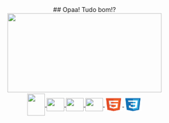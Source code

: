 
<div align="center">
## Opaa! Tudo bom!?
</div> 
<div align="center">
  <a href="https://github.com/dmxdm">
  <img height="180em" width="350" src="https://github-readme-stats.vercel.app/api?username=dmxdm&show_icons=true&theme=dark&include_all_commits=true&count_private=true"/>
  <!-- <img height="180em" width="450" src="https://github-readme-stats.vercel.app/api/top-langs/?username=dmxdm&layout=compact&langs_count=7&theme=dark"/> -->
</div> 
<div style="display: inline_block" align="center">
  <img align="center" height="50" width="40" src="https://png2.cleanpng.com/sh/e044183a0de8e683658ce2cfe2661a90/L0KzQYm3VMA6N5pofZH0aYP2gLBuTgZje5R3geJ9LYPmgrr3lPlvb15xedDwdXHqdX79igN2aZ0yetN8aXOwfbrqkv90d5d5RdN3YXz8g8W0VfFka2I7StQENnazSYK1VsY1O2E7Sqg6NUK2Q4O7VMU6PmI9S5D5bne=/kisspng-vbscript-scripting-language-visual-basic-microsoft-analyst-5acc162b96f091.6643062615233244596183.png"/>
  <img align="center" height="30" width="40" src="https://cdn.jsdelivr.net/gh/devicons/devicon/icons/csharp/csharp-original.svg"/>
  <img align="center" height="30" width="40" src="https://cdn.jsdelivr.net/gh/devicons/devicon/icons/c/c-original.svg"/>
  <img align="center" height="30" width="40" src="https://cdn.jsdelivr.net/gh/devicons/devicon/icons/matlab/matlab-original.svg"/>
  <img align="center" height="30" width="40" src="https://raw.githubusercontent.com/devicons/devicon/master/icons/html5/html5-original.svg">
  <img align="center" height="30" width="40" src="https://raw.githubusercontent.com/devicons/devicon/master/icons/css3/css3-original.svg">
</div>  
